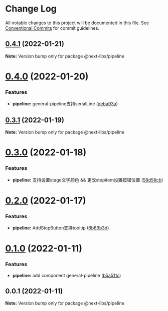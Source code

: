# Change Log

All notable changes to this project will be documented in this file.
See [Conventional Commits](https://conventionalcommits.org) for commit guidelines.

## [0.4.1](https://github.com/easyops-cn/next-libs/compare/@next-libs/pipeline@0.4.0...@next-libs/pipeline@0.4.1) (2022-01-21)

**Note:** Version bump only for package @next-libs/pipeline





# [0.4.0](https://github.com/easyops-cn/next-libs/compare/@next-libs/pipeline@0.3.1...@next-libs/pipeline@0.4.0) (2022-01-20)


### Features

* **pipeline:** general-pipeline支持serialLine ([deba93a](https://github.com/easyops-cn/next-libs/commit/deba93a6c943f562bd6abeec9d299fd90334d018))





## [0.3.1](https://github.com/easyops-cn/next-libs/compare/@next-libs/pipeline@0.3.0...@next-libs/pipeline@0.3.1) (2022-01-19)

**Note:** Version bump only for package @next-libs/pipeline





# [0.3.0](https://github.com/easyops-cn/next-libs/compare/@next-libs/pipeline@0.2.0...@next-libs/pipeline@0.3.0) (2022-01-18)


### Features

* **pipeline:** 支持设置stage文字颜色 && 更改stepitem设置按钮位置 ([58d58cb](https://github.com/easyops-cn/next-libs/commit/58d58cb8c94d132fbc78c5133a5602d68594aad6))





# [0.2.0](https://github.com/easyops-cn/next-libs/compare/@next-libs/pipeline@0.1.0...@next-libs/pipeline@0.2.0) (2022-01-17)


### Features

* **pipeline:** AddStepButton支持tooltip ([6b69b3d](https://github.com/easyops-cn/next-libs/commit/6b69b3d54f3957f7ee6228b2e11d727a9aeea13a))





# [0.1.0](https://github.com/easyops-cn/next-libs/compare/@next-libs/pipeline@0.0.1...@next-libs/pipeline@0.1.0) (2022-01-11)


### Features

* **pipeline:** add component general-pipeline ([b5a511c](https://github.com/easyops-cn/next-libs/commit/b5a511ccaf60bffb97f37905fdfe1535723c4932))





## 0.0.1 (2022-01-11)

**Note:** Version bump only for package @next-libs/pipeline
